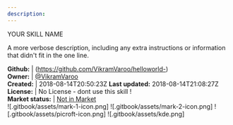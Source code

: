```yaml
---
description: 
---
```

YOUR SKILL NAME

A more verbose description, including any extra instructions or
information that didn't fit in the one line.

**Github:** | (https://github.com/VikramVaroo/helloworld-)  
**Owner:** | [@VikramVaroo](https://github.com/VikramVaroo)  
**Created:** | 2018-08-14T20:50:23Z  **Last updated:** 2018-08-14T21:08:27Z  
**License:** | No License - dont use this skill !  
**Market status:** | [Not in Market](https://market.mycroft.ai/skill/)  
 ![.gitbook/assets/mark-1-icon.png]  ![.gitbook/assets/mark-2-icon.png]  ![.gitbook/assets/picroft-icon.png]  ![.gitbook/assets/kde.png]  
